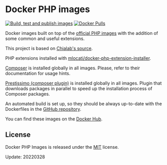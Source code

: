 # Docker PHP images
[![Build, test and publish images](https://github.com/m0bua/ci-docker-php/actions/workflows/main.yml/badge.svg)](https://github.com/m0bua/ci-docker-php/actions/workflows/main.yml)
[![Docker Pulls](https://img.shields.io/docker/pulls/m0bua/php.svg)](https://hub.docker.com/r/m0bua/php/)

Docker images built on top of the [official PHP images](https://hub.docker.com/_/php) with the addition of some common and useful extensions.

This project is based on [Chialab's source](https://github.com/Chialab/docker-php).

PHP extensions installed with [mlocati/docker-php-extension-installer](https://github.com/mlocati/docker-php-extension-installer).

[Composer](https://getcomposer.org/) is installed globally in all images. Please, refer to their documentation for usage hints.

[Prestissimo (composer plugin)](https://github.com/hirak/prestissimo) is installed globally in all images. Plugin that downloads packages in parallel to speed up the installation process of Composer packages.

An automated build is set up, so they should be always up-to-date with the Dockerfiles in the [GitHub repository](https://github.com/m0bua/docker-php).

You can find these images on the [Docker Hub](https://hub.docker.com/r/m0bua/php).

## License
Docker PHP Images is released under the [MIT](https://github.com/m0bua/docker-php/blob/master/LICENSE) license.

Update: 20220328
